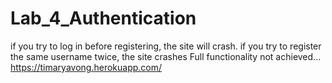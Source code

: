 # Lab_4_Authentication

if you try to log in before registering, the site will crash.
if you try to register the same username twice, the site crashes
Full functionality not achieved...
https://timaryavong.herokuapp.com/

